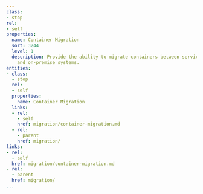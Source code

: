 ```yaml
---
class:
- stop
rel:
- self
properties:
  name: Container Migration
  sort: 3244
  level: 1
  description: Provide the ability to migrate containers between service providers,
    and on-premise systems.
entities:
- class:
  - stop
  rel:
  - self
  properties:
    name: Container Migration
  links:
  - rel:
    - self
    href: migration/container-migration.md
  - rel:
    - parent
    href: migration/
links:
- rel:
  - self
  href: migration/container-migration.md
- rel:
  - parent
  href: migration/
...
```

